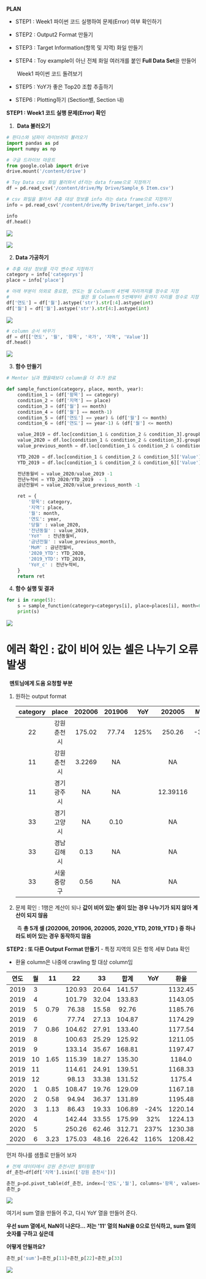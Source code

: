 **PLAN**

- STEP1 : Week1 파이썬 코드 실행하여 문제(Error) 여부 확인하기

- STEP2 : Output2 Format 만들기

- STEP3 : Target Information(항목 및 지역) 화일 만들기

- STEP4 : Toy example이 아닌 전체 화일 여러개를 붙인 **Full Data Set**을 만들어

  ​              Week1 파이썬 코드 돌려보기

- STEP5 : YoY가 좋은 Top20 조합 추출하기

- STEP6 : Plotting하기 (Section별, Section 내)



**STEP1 : Week1 코드 실행 문제(Error) 확인**

1.  **Data 불러오기**

```python
# 판다스와 넘파이 라이브러리 불러오기
import pandas as pd
import numpy as np

# 구글 드라이브 마운트
from google.colab import drive
drive.mount('/content/drive')

# Toy Data csv 화일 불러와서 df라는 data frame으로 지정하기
df = pd.read_csv('/content/drive/My Drive/Sample_6 Item.csv')

# csv 화일을 불러서 추출 대상 정보를 info 라는 data frame으로 지정하기
info = pd.read_csv('/content/drive/My Drive/target_info.csv')

info
df.head()
```

![](https://blogfiles.pstatic.net/MjAyMDA5MTZfMTU2/MDAxNjAwMjQ4ODA2NTE5.Wcy-8DGmQ191Kpt8O78QieBl8X9MgKtMm3Zi3gnTwqkg.QszOBQr49ECMtVZFRjdIB7nNyMVl5Ax8-zOYdsXJalAg.PNG.ikeyada/200916_info_%ED%99%94%EC%9D%BC_output.PNG)

![](https://blogfiles.pstatic.net/MjAyMDA5MTZfMTAy/MDAxNjAwMjQ5MDExMTM0.ONvq-UrUg9ABFuoWP6pdBCxLEG0RNCL9MvtKJQhd4Psg.ewJ4P_-i535fCZhbb7tygYfjsGa-2818j4Q7FVghGRMg.PNG.ikeyada/200916_df_%ED%99%94%EC%9D%BC.PNG)

2. **Data 가공하기**

```python
# 추출 대상 정보를 각각 변수로 지정하기
category = info['categorys']
place = info['place']

# 아래 부분이 의외로 중요함, 연도는 월 Column의 4번째 자리까지를 정수로 지정
#                          월은 월 Column의 5번째부터 끝까지 자리를 정수로 지정
df['연도'] = df['월'].astype('str').str[:4].astype(int)
df['월'] = df['월'].astype('str').str[4:].astype(int)
```

![](https://blogfiles.pstatic.net/MjAyMDA5MTZfMTAw/MDAxNjAwMjU0NTU4NTA1.n2pkNQHJ5Ywm-SjlQ4DPp-lVpBcCfOTN6RTn8pjSewkg.4jvI2uyuYTdTeRi_5npi9bM1fdvqVkUJsBuKk1eDcMYg.PNG.ikeyada/200916_column_%EB%B6%84%EB%A6%AC_astype_%EC%9D%B4%EC%9A%A9.PNG)

```python
# column 순서 바꾸기
df = df[['연도', '월', '항목', '국가', '지역', 'Value']]
df.head()
```

![](https://blogfiles.pstatic.net/MjAyMDA5MTZfMjc3/MDAxNjAwMjU0NTY0OTY1.XguKTuPE-dSgxeEu9xz1IRyQvcdwPTBB3GOIm9_-IBIg.ujN7uxhQVoVsXr6Ra_38vrIl7HIYd-54MkL4fOYbcWQg.PNG.ikeyada/200916_column_%EC%88%9C%EC%84%9C_%EB%B0%94%EA%BE%B8%EA%B8%B0.PNG)

3. **함수 만들기**

```python
# Mentor 님과 했을때보다 column을 더 추가 완료

def sample_function(category, place, month, year):
    condition_1 = (df['항목'] == category)
    condition_2 = (df['지역'] == place)
    condition_3 = (df['월'] == month)
    condition_4 = (df['월'] == month-1)
    condition_5 = (df['연도'] == year) & (df['월'] <= month)
    condition_6 = (df['연도'] == year-1) & (df['월'] <= month)

    value_2019 = df.loc[condition_1 & condition_2 & condition_3].groupby('연도')['Value'].sum()[year-1]
    value_2020 = df.loc[condition_1 & condition_2 & condition_3].groupby('연도')['Value'].sum()[year]
    value_previous_month = df.loc[condition_1 & condition_2 & condition_4].groupby('연도')['Value'].sum()[year]

    YTD_2020 = df.loc[condition_1 & condition_2 & condition_5]['Value'].sum()
    YTD_2019 = df.loc[condition_1 & condition_2 & condition_6]['Value'].sum()

    전년동월비 = value_2020/value_2019 -1
    전년누적비 = YTD_2020/YTD_2019  - 1
    금년전월비 = value_2020/value_previous_month -1

    ret = {
        '항목': category, 
        '지역': place, 
        '월': month, 
        '연도': year, 
        '당월' : value_2020,
        '전년동월' : value_2019, 
        'YoY'  : 전년동월비,
        '금년전월' : value_previous_month,
        'MoM' : 금년전월비,
        '2020_YTD': YTD_2020, 
        '2019_YTD': YTD_2019, 
        'YoY_c' : 전년누적비,
    }
    return ret
```



4. **함수 실행 및 결과**

```python
for i in range(5):
    s = sample_function(category=categorys[i], place=places[i], month=6, year=2020)
    print(s)
```

![](https://blogfiles.pstatic.net/MjAyMDA5MTZfMTQ5/MDAxNjAwMjU1MDc3NjYz.SpRsclFhL_ZQdBOiA-Qlqsr8qEPxqkOImaFlTqBSBrog.BJ2OOyuWYnIctIk6Wz8vsbDQaAMMgAPoqbwuexDLbLkg.PNG.ikeyada/200916_output.PNG)



# 에러 확인 : 값이 비어 있는 셀은 나누기 오류 발생

                                             **멘토님에게 도움 요청할 부분**

1. 원하는 output format

   | category |    place    | 202006 | 201906 | YoY  |  202005  | MoM  | 2020_YTD | 2019_YTD | YoY  |
   | :------: | :---------: | :----: | :----: | :--: | :------: | :--: | :------: | :------: | :--: |
   |    22    | 강원 춘천시 | 175.02 | 77.74  | 125% |  250.26  | -30% |  857.57  |  376.84  | 128% |
   |    11    | 강원 춘천시 | 3.2269 |   NA   |      |    NA    |      |  5.7929  |   3.30   | 76%  |
   |    11    | 경기 광주시 |   NA   |   NA   |      | 12.39116 |      |    NA    |  12.39   |      |
   |    33    | 경기 고양시 |   NA   |  0.10  |      |    NA    |      |    NA    |   0.10   |      |
   |    33    | 경남 김해시 |  0.13  |   NA   |      |    NA    |      |   0.13   |   0.00   |      |
   |    33    | 서울 중랑구 |  0.56  |   NA   |      |    NA    |      |   1.70   |    NA    |      |

   

2. 문제 확인 : 1행은 계산이 되나 **값이 비어 있는 셀이 있는 경우 나누기가 되지 않아 계산이 되지 않음**

   ​                    즉  **총 5개 셀 (202006, 201906, 202005, 2020_YTD, 2019_YTD ) 중 하나라도 비어 있는 경우 동작하지 않음**

   

**STEP2 : 또 다른 Output Format 만들기** - 특정 지역의 모든 항목 세부 Data 확인

* 환율 column은 나중에 crawling 할 대상 column임

| 연도 |  월  |  11  |   22   |  33   |  합계  | YoY  |  환율   |
| :--: | :--: | :--: | :----: | :---: | :----: | :--: | :-----: |
| 2019 |  3   |      | 120.93 | 20.64 | 141.57 |      | 1132.45 |
| 2019 |  4   |      | 101.79 | 32.04 | 133.83 |      | 1143.05 |
| 2019 |  5   | 0.79 | 76.38  | 15.58 | 92.76  |      | 1185.76 |
| 2019 |  6   |      | 77.74  | 27.13 | 104.87 |      | 1174.29 |
| 2019 |  7   | 0.86 | 104.62 | 27.91 | 133.40 |      | 1177.54 |
| 2019 |  8   |      | 100.63 | 25.29 | 125.92 |      | 1211.05 |
| 2019 |  9   |      | 133.14 | 35.67 | 168.81 |      | 1197.47 |
| 2019 |  10  | 1.65 | 115.39 | 18.27 | 135.30 |      | 1184.0  |
| 2019 |  11  |      | 114.61 | 24.91 | 139.51 |      | 1168.33 |
| 2019 |  12  |      | 98.13  | 33.38 | 131.52 |      | 1175.4  |
| 2020 |  1   | 0.85 | 108.47 | 19.76 | 129.09 |      | 1167.18 |
| 2020 |  2   | 0.58 | 94.94  | 36.37 | 131.89 |      | 1195.48 |
| 2020 |  3   | 1.13 | 86.43  | 19.33 | 106.89 | -24% | 1220.14 |
| 2020 |  4   |      | 142.44 | 33.55 | 175.99 | 32%  | 1224.13 |
| 2020 |  5   |      | 250.26 | 62.46 | 312.71 | 237% | 1230.38 |
| 2020 |  6   | 3.23 | 175.03 | 48.16 | 226.42 | 116% | 1208.42 |

먼저 하나를 샘플로 만들어 보자

```python
# 전체 데이타에서 강원 춘천시만 필터링함
df_춘천=df[df['지역'].isin(['강원 춘천시'])]

춘천_p=pd.pivot_table(df_춘천, index=['연도','월'], columns='항목', values='Value',aggfunc=np.sum)
춘천_p
```

![](https://blogfiles.pstatic.net/MjAyMDA5MTdfMTY0/MDAxNjAwMzI5MjIwMjg5.yUprZQDeYM7od7qUYiBM64j3ylZ1mjZvJtVvFJmpBYEg.krsNulDUF7wpeib3u1_quPxOlNDl7hFABmdQvVf_OXEg.PNG.ikeyada/200916_pivot_output.PNG)

여기서 sum 열을 만들어 주고, 다시 YoY 열을 만들어 준다. 

**우선 sum 열에서, NaN이 나온다...  저는 '11' 열의 NaN을 0으로 인식하고, sum 열의 숫자를 구하고 싶은데**

**어떻게 안될까요?**

```python
춘천_p['sum']=춘천_p[11]+춘천_p[22]+춘천_p[33]
```

![](https://blogfiles.pstatic.net/MjAyMDA5MTdfMjU5/MDAxNjAwMzMwMjU0Nzcy.35afSH3NoYuixEPIfmQj4sEP6pnbKEXOjV2atQUw_h4g.2RVcoCfH3lKU2BI8hfgD_0z8-xaU1vTFRXqO01TJupAg.PNG.ikeyada/200916_pivot_output_sum%EC%97%B4_NaN_%EC%98%A4%EB%A5%98.PNG)
